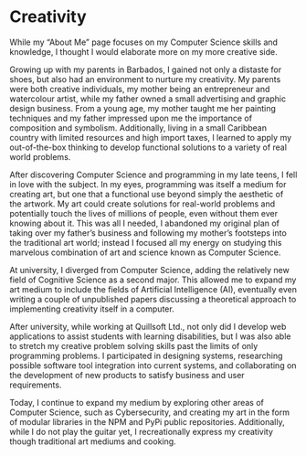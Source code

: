 # Creativity

While my “About Me” page focuses on my Computer Science skills and knowledge, I thought I would elaborate more on my more creative side.
 
Growing up with my parents in Barbados, I gained not only a distaste for shoes, but also had an environment to nurture my creativity. My parents were both creative individuals, my mother being an entrepreneur and watercolour artist, while my father owned a small advertising and graphic design business. From a young age, my mother taught me her painting techniques and my father impressed upon me the importance of composition and symbolism. Additionally, living in a small Caribbean country with limited resources and high import taxes, I learned to apply my out-of-the-box thinking to develop functional solutions to a variety of real world problems.

After discovering Computer Science and programming in my late teens, I fell in love with the subject. In my eyes, programming was itself a medium for creating art, but one that a functional use beyond simply the aesthetic of the artwork. My art could create solutions for real-world problems and potentially touch the lives of millions of people, even without them ever knowing about it.  This was all I needed, I abandoned my original plan of taking over my father’s business and following my mother’s footsteps into the traditional art world; instead I focused all my energy on studying this marvelous combination of art and science known as Computer Science. 

At university, I diverged from Computer Science, adding the relatively new field of Cognitive Science as a second major. This allowed me to expand my art medium to include the fields of Artificial Intelligence (AI), eventually even writing a couple of unpublished papers discussing a theoretical approach to implementing creativity itself in a computer.

After university, while working at Quillsoft Ltd., not only did I develop web applications to assist students with learning disabilities, but I was also able to stretch my creative problem solving skills past the limits of only programming problems. I participated in designing systems, researching possible software tool integration into current systems, and collaborating on the development of new products to satisfy business and user requirements.

Today, I continue to expand my medium by exploring other areas of Computer Science, such as Cybersecurity, and creating my art in the form of modular libraries in the NPM and PyPi public repositories. Additionally, while I do not play the guitar yet, I recreationally express my creativity though traditional art mediums and cooking. 
